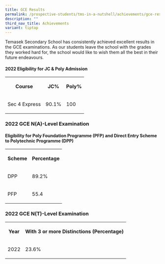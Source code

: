 ```yaml
---
title: GCE Results
permalink: /prospective-students/tms-in-a-nutshell/achievements/gce-results/
description: ""
third_nav_title: Achievements
variant: tiptap
---
```

<p>Temasek Secondary School has consistently achieved excellent results in the GCE examinations. As our students leave the school with the grades they worked hard for, the school would like to wish them all the best in their future endeavours.</p><h4>2022 Eligibility for JC &amp; Poly Admission</h4><table><tbody><tr><th rowspan="1" colspan="1"><p>Course</p></th><th rowspan="1" colspan="1"><p>JC%</p></th><th rowspan="1" colspan="1"><p>Poly%</p></th></tr><tr><td rowspan="2" colspan="1"><p>Sec 4 Express</p></td><td rowspan="2" colspan="1"><p>90.1%</p></td><td rowspan="2" colspan="1"><p>100</p></td></tr><tr></tr></tbody></table><h3>2022 GCE N(A)-Level Examination</h3><h4>Eligibility for Poly Foundation Programme (PFP) and Direct Entry Scheme to Polytechnic Programme (DPP)</h4><table><tbody><tr><th rowspan="1" colspan="1"><p>Scheme</p></th><th rowspan="1" colspan="1"><p><strong>Percentage</strong></p></th></tr><tr><td rowspan="1" colspan="1"><p>DPP</p></td><td rowspan="1" colspan="1"><p>89.2%</p></td></tr><tr><td rowspan="1" colspan="1"><p>PFP</p></td><td rowspan="1" colspan="1"><p>55.4</p></td></tr></tbody></table><h3>2022 GCE N(T)-Level Examination</h3><table><tbody><tr><th rowspan="1" colspan="1"><p>Year</p></th><th rowspan="1" colspan="1"><p><strong>With 3 or more Distinctions (Percentage)</strong></p></th></tr><tr><td rowspan="1" colspan="1"><p>2022</p></td><td rowspan="1" colspan="1"><p>23.6%</p></td></tr></tbody></table><p></p>